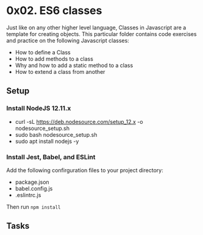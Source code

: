 # 0x02. ES6 classes

Just like on any other higher level language, Classes in Javascript are a template for creating objects. This particular folder contains code exercises and practice on the following Javascript classes:

- How to define a Class
- How to add methods to a class
- Why and how to add a static method to a class
- How to extend a class from another

## Setup

### Install NodeJS 12.11.x
- curl -sL https://deb.nodesource.com/setup_12.x -o nodesource_setup.sh
- sudo bash nodesource_setup.sh
- sudo apt install nodejs -y


### Install Jest, Babel, and ESLint
Add the following confirguration files to your project directory:
* package.json
* babel.config.js
* .eslintrc.js

Then run `npm install`


## Tasks
